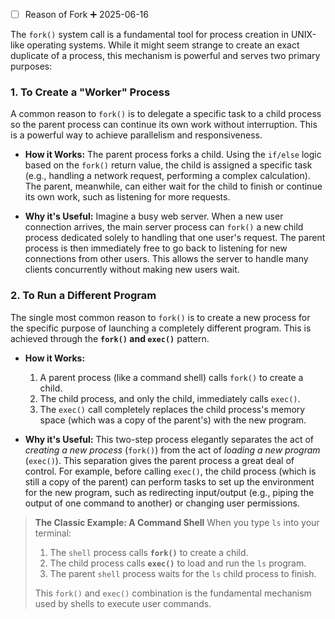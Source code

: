 - [ ] Reason of Fork ➕ 2025-06-16 

The `fork()` system call is a fundamental tool for process creation in UNIX-like operating systems. While it might seem strange to create an exact duplicate of a process, this mechanism is powerful and serves two primary purposes:

### 1. To Create a "Worker" Process

A common reason to `fork()` is to delegate a specific task to a child process so the parent process can continue its own work without interruption. This is a powerful way to achieve parallelism and responsiveness.

- **How it Works:** The parent process forks a child. Using the `if/else` logic based on the `fork()` return value, the child is assigned a specific task (e.g., handling a network request, performing a complex calculation). The parent, meanwhile, can either wait for the child to finish or continue its own work, such as listening for more requests.
    
- **Why it's Useful:** Imagine a busy web server. When a new user connection arrives, the main server process can `fork()` a new child process dedicated solely to handling that one user's request. The parent process is then immediately free to go back to listening for new connections from other users. This allows the server to handle many clients concurrently without making new users wait.
    

### 2. To Run a Different Program

The single most common reason to `fork()` is to create a new process for the specific purpose of launching a completely different program. This is achieved through the **`fork()` and `exec()`** pattern.

- **How it Works:**
    
    1. A parent process (like a command shell) calls `fork()` to create a child.
    2. The child process, and only the child, immediately calls `exec()`.
    3. The `exec()` call completely replaces the child process's memory space (which was a copy of the parent's) with the new program.
- **Why it's Useful:** This two-step process elegantly separates the act of _creating a new process_ (`fork()`) from the act of _loading a new program_ (`exec()`). This separation gives the parent process a great deal of control. For example, before calling `exec()`, the child process (which is still a copy of the parent) can perform tasks to set up the environment for the new program, such as redirecting input/output (e.g., piping the output of one command to another) or changing user permissions.
    

> **The Classic Example: A Command Shell** When you type `ls` into your terminal:
> 
> 1. The `shell` process calls **`fork()`** to create a child.
> 2. The child process calls **`exec()`** to load and run the `ls` program.
> 3. The parent `shell` process waits for the `ls` child process to finish.
> 
> This `fork()` and `exec()` combination is the fundamental mechanism used by shells to execute user commands.




